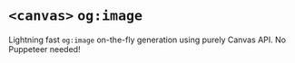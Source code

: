 # `<canvas>` `og:image`

Lightning fast `og:image` on-the-fly generation using purely Canvas API. No Puppeteer needed!
